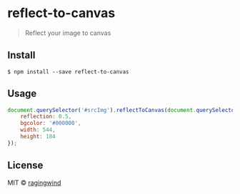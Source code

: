 # reflect-to-canvas

> Reflect your image to canvas


## Install

```
$ npm install --save reflect-to-canvas
```


## Usage

```js
document.querySelector('#srcImg').reflectToCanvas(document.querySelector('#reflect'), {
	reflection: 0.5,
	bgcolor: '#000000',
	width: 544,
	height: 184
});
```

## License

MIT © [ragingwind](http://ragingwind.me)
